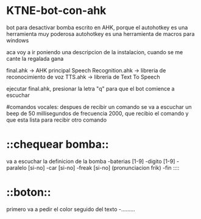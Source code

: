 # KTNE-bot-con-ahk
bot para desactivar bomba escrito en AHK, porque el autohotkey es una herramienta muy poderosa
autohotkey es una herramienta de macros para windows

aca voy a ir poniendo una descripcion de la instalacion, cuando se me cante la regalada gana

final.ahk -> AHK principal
Speech Recognition.ahk -> libreria de reconocimiento de voz
TTS.ahk -> libreria de Text To Speech

ejecutar final.ahk, presionar la letra "q" para que el bot comience a escuchar

#comandos vocales:
despues de recibir un comando se va a escuchar un beep de 50 millisegundos de frecuencia 2000, que recibio el comando y que esta lista para recibir otro comando

# ::chequear bomba::
va a escuchar la definicion de la bomba
-baterias [1-9]
-digito [1-9]
-paralelo [si-no]
-car [si-no]
-freak [si-no] (pronunciacion frik)
-fin
::::

# ::boton::
primero va a pedir el color seguido del texto
-.........
